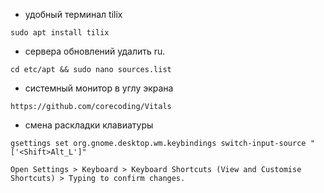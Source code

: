 * удобный терминал tilix
```
sudo apt install tilix
```
* сервера обновлений удалить ru.
```
cd etc/apt && sudo nano sources.list
```
* системный монитор в углу экрана
```
https://github.com/corecoding/Vitals
```
* смена раскладки клавиатуры
```
gsettings set org.gnome.desktop.wm.keybindings switch-input-source "['<Shift>Alt_L']"
```
```
Open Settings > Keyboard > Keyboard Shortcuts (View and Customise Shortcuts) > Typing to confirm changes.
```
